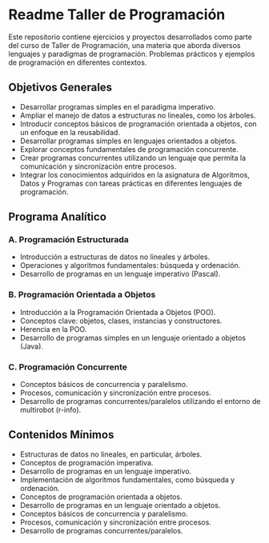 
# Readme Taller de Programación
Este repositorio contiene ejercicios y proyectos desarrollados como parte del curso de Taller de Programación, una materia que aborda 
diversos lenguajes y paradigmas de programación. Problemas prácticos y ejemplos de programación en diferentes contextos.

## Objetivos Generales
* Desarrollar programas simples en el paradigma imperativo.
* Ampliar el manejo de datos a estructuras no lineales, como los árboles.
* Introducir conceptos básicos de programación orientada a objetos, con un enfoque en la reusabilidad.
* Desarrollar programas simples en lenguajes orientados a objetos.
* Explorar conceptos fundamentales de programación concurrente.
* Crear programas concurrentes utilizando un lenguaje que permita la comunicación y sincronización entre procesos.
* Integrar los conocimientos adquiridos en la asignatura de Algoritmos, Datos y Programas con tareas prácticas en diferentes lenguajes de programación.

## Programa Analítico
### A. Programación Estructurada
+ Introducción a estructuras de datos no lineales y árboles.
+ Operaciones y algoritmos fundamentales: búsqueda y ordenación.
+ Desarrollo de programas en un lenguaje imperativo (Pascal).
### B. Programación Orientada a Objetos
+ Introducción a la Programación Orientada a Objetos (POO).
+ Conceptos clave: objetos, clases, instancias y constructores.
+ Herencia en la POO.
+ Desarrollo de programas simples en un lenguaje orientado a objetos (Java).
### C. Programación Concurrente
+ Conceptos básicos de concurrencia y paralelismo.
+ Procesos, comunicación y sincronización entre procesos.
+ Desarrollo de programas concurrentes/paralelos utilizando el entorno de multirobot (r-info).

## Contenidos Mínimos
- Estructuras de datos no lineales, en particular, árboles.
- Conceptos de programación imperativa.
- Desarrollo de programas en un lenguaje imperativo.
- Implementación de algoritmos fundamentales, como búsqueda y ordenación.
- Conceptos de programación orientada a objetos.
- Desarrollo de programas en un lenguaje orientado a objetos.
- Conceptos básicos de concurrencia y paralelismo.
- Procesos, comunicación y sincronización entre procesos.
- Desarrollo de programas concurrentes/paralelos.

